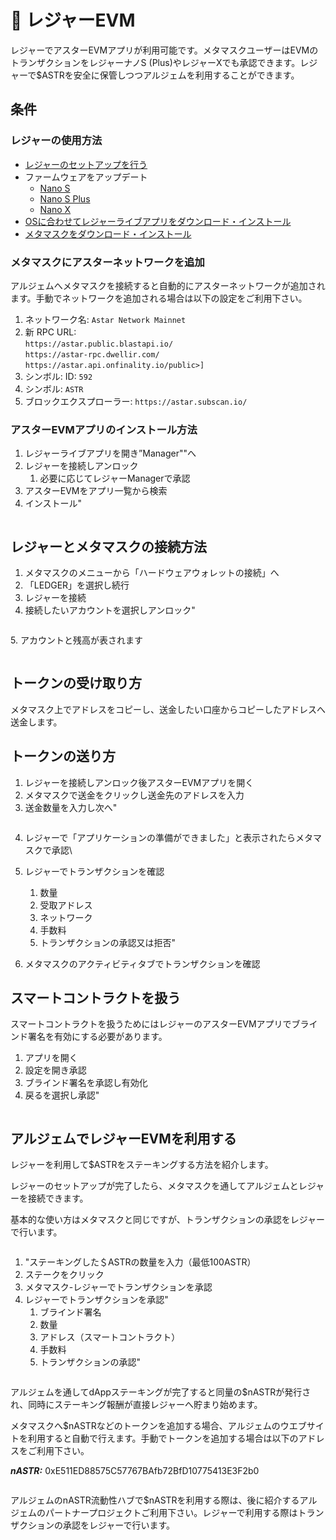 # 🔑 レジャーEVM

レジャーでアスターEVMアプリが利用可能です。メタマスクユーザーはEVMのトランザクションをレジャーナノS (Plus)やレジャーXでも承認できます。レジャーで$ASTRを安全に保管しつつアルジェムを利用することができます。

## 条件

### レジャーの使用方法

* [レジャーのセットアップを行う](https://support.ledger.com/hc/en-us/articles/360000613793?docs=true)
* ファームウェアをアップデート
  * [Nano S](https://support.ledger.com/hc/en-us/articles/360002731113?docs=true)
  * [Nano S Plus](https://support.ledger.com/hc/en-us/articles/4445777839901?docs=true)
  * [Nano X](https://support.ledger.com/hc/en-us/articles/360013349800?docs=true)
* [OSに合わせてレジャーライブアプリをダウンロード・インストール](https://support.ledger.com/hc/en-us/articles/4404389606417-Download-and-install-Ledger-Live?docs=true)
* [メタマスクをダウンロード・インストール](https://metamask.io/download/)

### メタマスクにアスターネットワークを追加

アルジェムへメタマスクを接続すると自動的にアスターネットワークが追加されます。手動でネットワークを追加される場合は以下の設定をご利用下さい。

1. ネットワーク名: `Astar Network Mainnet`
2. 新 RPC URL: \
   `https://astar.public.blastapi.io/`\
   `https://astar-rpc.dwellir.com/`\
   `https://astar.api.onfinality.io/public>]`
3. シンボル: ID: `592`
4. シンボル: `ASTR`
5. ブロックエクスプローラー: `https://astar.subscan.io/`

### アスターEVMアプリのインストール方法

1. レジャーライブアプリを開き”Manager""へ&#x20;
2. レジャーを接続しアンロック&#x20;
   1. 必要に応じてレジャーManagerで承認&#x20;
3. アスターEVMをアプリ一覧から検索&#x20;
4. インストール"

<figure><img src="../../.gitbook/assets/B (1).png" alt=""><figcaption></figcaption></figure>

## レジャーとメタマスクの接続方法

1. メタマスクのメニューから「ハードウェアウォレットの接続」へ&#x20;
2. 「LEDGER」を選択し続行&#x20;
3. レジャーを接続&#x20;
4. 接続したいアカウントを選択しアンロック"

<figure><img src="../../.gitbook/assets/Ad.png" alt=""><figcaption></figcaption></figure>

5\. アカウントと残高が表されます

<figure><img src="../../.gitbook/assets/C (2).png" alt=""><figcaption></figcaption></figure>

## トークンの受け取り方

メタマスク上でアドレスをコピーし、送金したい口座からコピーしたアドレスへ送金します。

## トークンの送り方

1. レジャーを接続しアンロック後アスターEVMアプリを開く&#x20;
2. メタマスクで送金をクリックし送金先のアドレスを入力&#x20;
3. 送金数量を入力し次へ"

<figure><img src="../../.gitbook/assets/D (2).png" alt=""><figcaption></figcaption></figure>

4. &#x20;レジャーで「アプリケーションの準備ができました」と表示されたらメタマスクで承認\

5.  レジャーでトランザクションを確認&#x20;

    1. &#x20;数量&#x20;
    2. 受取アドレス&#x20;
    3. ネットワーク&#x20;
    4. 手数料&#x20;
    5. トランザクションの承認又は拒否"


6. メタマスクのアクティビティタブでトランザクションを確認

## スマートコントラクトを扱う

スマートコントラクトを扱うためにはレジャーのアスターEVMアプリでブラインド署名を有効にする必要があります。

1. アプリを開く&#x20;
2. &#x20;設定を開き承認&#x20;
3. ブラインド署名を承認し有効化&#x20;
4. 戻るを選択し承認"

<figure><img src="../../.gitbook/assets/E.png" alt=""><figcaption></figcaption></figure>

## アルジェムでレジャーEVMを利用する

レジャーを利用して$ASTRをステーキングする方法を紹介します。

レジャーのセットアップが完了したら、メタマスクを通してアルジェムとレジャーを接続できます。

基本的な使い方はメタマスクと同じですが、トランザクションの承認をレジャーで行います。

<figure><img src="../../.gitbook/assets/Fb.png" alt=""><figcaption></figcaption></figure>

1. "ステーキングした＄ASTRの数量を入力（最低100ASTR）&#x20;
2. ステークをクリック&#x20;
3. メタマスク-レジャーでトランザクションを承認&#x20;
4. レジャーでトランザクションを承認"
   1. ブラインド署名&#x20;
   2. 数量&#x20;
   3. アドレス（スマートコントラクト）&#x20;
   4. 手数料&#x20;
   5. トランザクションの承認"

<figure><img src="../../.gitbook/assets/G.png" alt=""><figcaption></figcaption></figure>

アルジェムを通してdAppステーキングが完了すると同量の$nASTRが発行され、同時にステーキング報酬が直接レジャーへ貯まり始めます。

メタマスクへ$nASTRなどのトークンを追加する場合、アルジェムのウエブサイトを利用すると自動で行えます。手動でトークンを追加する場合は以下のアドレスをご利用下さい。

_**nASTR:**_ 0xE511ED88575C57767BAfb72BfD10775413E3F2b0

<figure><img src="../../.gitbook/assets/H.png" alt=""><figcaption></figcaption></figure>

アルジェムのnASTR流動性ハブで$nASTRを利用する際は、後に紹介するアルジェムのパートナープロジェクトご利用下さい。レジャーで利用する際はトランザクションの承認をレジャーで行います。
